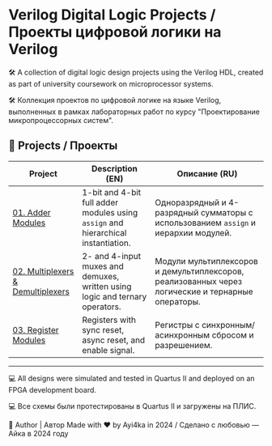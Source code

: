 # Verilog Digital Logic Projects / Проекты цифровой логики на Verilog

🛠️ A collection of digital logic design projects using the Verilog HDL, created as part of university coursework on microprocessor systems.

🛠️ Коллекция проектов по цифровой логике на языке Verilog, выполненных в рамках лабораторных работ по курсу "Проектирование микропроцессорных систем".

## 📌 Projects / Проекты

| Project | Description (EN) | Описание (RU) |
|--------|------------------|----------------|
| [01. Adder Modules](./01_adder_1bit_4bit) | 1-bit and 4-bit full adder modules using `assign` and hierarchical instantiation. | Одноразрядный и 4-разрядный сумматоры с использованием `assign` и иерархии модулей. |
| [02. Multiplexers & Demultiplexers](./02_mux_demux) | 2- and 4-input muxes and demuxes, written using logic and ternary operators. | Модули мультиплексоров и демультиплексоров, реализованных через логические и тернарные операторы. |
| [03. Register Modules](./03_registers) | Registers with sync reset, async reset, and enable signal. | Регистры с синхронным/асинхронным сбросом и разрешением. |

---

💻 All designs were simulated and tested in Quartus II and deployed on an FPGA development board.

💻 Все схемы были протестированы в Quartus II и загружены на ПЛИС.

🤝 Author | Автор Made with ❤️ by Ayi4ka in 2024 / Сделано с любовью — Айка в 2024 году
